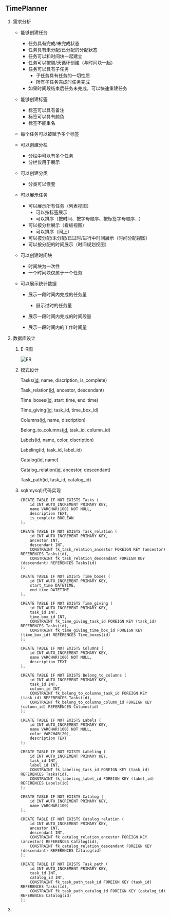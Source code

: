 ## TimePlanner

1. 需求分析

   - 能够创建任务

     - 任务具有完成/未完成状态
     - 任务具有未分配/已分配的分配状态
     - 任务可以和时间块一起建立
     - 任务可以按周/天循环创建（与时间块一起）
     - 任务可以具有子任务
       - 子任务具有任务的一切性质
       - 所有子任务完成时任务完成
     - 如果时间段结束后任务未完成，可以快速重建任务

   - 能够创建标签

     - 标签可以具有备注
     - 标签可以具有颜色
     - 标签不能重名

   - 每个任务可以被赋予多个标签

   - 可以创建分栏

     - 分栏中可以有多个任务
     - 分栏仅用于展示

   - 可以创建分类

     - 分类可以嵌套

   - 可以展示任务

     - 可以展示所有任务（列表视图）
       - 可以按标签展示
       - 可以排序（按时间、按字母顺序、按标签字母顺序…）
     - 可以按分栏展示（看板视图）
       - 可以排序（同上）
     - 可以按分配/未分配/已过时/进行中时间展示（时间分配视图）
     - 可以按分配的时间展示（时间规划视图）

   - 可以创建时间块

     - 时间块为一次性
     - 一个时间块仅属于一个任务

   - 可以展示统计数据

     - 展示一段时间内完成的任务量

       - 展示过时的任务量

     - 展示一段时间内完成的时间段量

     - 展示一段时间内的工作时间量

       

2. 数据库设计

   1. E-R图

      ![ER](C:\Users\86131\Desktop\笔记\image\ER-1718536533765-2.png)
   
   2. 模式设计
   
      Tasks(<u>id</u>, name, discription, is_complete)
   
      Task_relation(<u>id</u>, ancestor, descendant)
   
      Time_boxes(<u>id</u>, start_time, end_time)
   
      Time_giving(<u>id</u>, task_id, time_box_id)
   
      Columns(<u>id</u>, name, discription)
   
      Belong_to_columns(<u>id</u>, task_id, column_id)
   
      Labels(<u>id</u>, name, color, discription)
   
      Labeling(id, task_id, label_id)
   
      Catalog(id, name)
   
      Catalog_relation(<u>id</u>, ancestor, descendant)
   
      Task_path(id, task_id, catalog_id)
   
   3. sql(mysql)代码实现
   
      ``` mysql
      CREATE TABLE IF NOT EXISTS Tasks (
          id INT AUTO_INCREMENT PRIMARY KEY,
          name VARCHAR(100) NOT NULL,
          description TEXT,
          is_complete BOOLEAN
      );
      
      CREATE TABLE IF NOT EXISTS Task_relation (
          id INT AUTO_INCREMENT PRIMARY KEY,
          ancestor INT,
          descendant INT,
          CONSTRAINT fk_task_relation_ancestor FOREIGN KEY (ancestor) REFERENCES Tasks(id),
          CONSTRAINT fk_task_relation_descendant FOREIGN KEY (descendant) REFERENCES Tasks(id)
      );
      
      CREATE TABLE IF NOT EXISTS Time_boxes (
          id INT AUTO_INCREMENT PRIMARY KEY,
          start_time DATETIME,
          end_time DATETIME
      );
      
      CREATE TABLE IF NOT EXISTS Time_giving (
          id INT AUTO_INCREMENT PRIMARY KEY,
          task_id INT,
          time_box_id INT,
          CONSTRAINT fk_time_giving_task_id FOREIGN KEY (task_id) REFERENCES Tasks(id),
          CONSTRAINT fk_time_giving_time_box_id FOREIGN KEY (time_box_id) REFERENCES Time_boxes(id)
      );
      
      CREATE TABLE IF NOT EXISTS Columns (
          id INT AUTO_INCREMENT PRIMARY KEY,
          name VARCHAR(100) NOT NULL,
          description TEXT
      );
      
      CREATE TABLE IF NOT EXISTS Belong_to_columns (
          id INT AUTO_INCREMENT PRIMARY KEY,
          task_id INT,
          column_id INT,
          CONSTRAINT fk_belong_to_columns_task_id FOREIGN KEY (task_id) REFERENCES Tasks(id),
          CONSTRAINT fk_belong_to_columns_column_id FOREIGN KEY (column_id) REFERENCES Columns(id)
      );
      
      CREATE TABLE IF NOT EXISTS Labels (
          id INT AUTO_INCREMENT PRIMARY KEY,
          name VARCHAR(100) NOT NULL,
          color VARCHAR(20),
          description TEXT
      );
      
      CREATE TABLE IF NOT EXISTS Labeling (
          id INT AUTO_INCREMENT PRIMARY KEY,
          task_id INT,
          label_id INT,
          CONSTRAINT fk_labeling_task_id FOREIGN KEY (task_id) REFERENCES Tasks(id),
          CONSTRAINT fk_labeling_label_id FOREIGN KEY (label_id) REFERENCES Labels(id)
      );
      
      CREATE TABLE IF NOT EXISTS Catalog (
          id INT AUTO_INCREMENT PRIMARY KEY,
          name VARCHAR(100)
      );
      
      CREATE TABLE IF NOT EXISTS Catalog_relation (
          id INT AUTO_INCREMENT PRIMARY KEY,
          ancestor INT,
          descendant INT,
          CONSTRAINT fk_catalog_relation_ancestor FOREIGN KEY (ancestor) REFERENCES Catalog(id),
          CONSTRAINT fk_catalog_relation_descendant FOREIGN KEY (descendant) REFERENCES Catalog(id)
      );
      
      CREATE TABLE IF NOT EXISTS Task_path (
          id INT AUTO_INCREMENT PRIMARY KEY,
          task_id INT,
          catalog_id INT,
          CONSTRAINT fk_task_path_task_id FOREIGN KEY (task_id) REFERENCES Tasks(id),
          CONSTRAINT fk_task_path_catalog_id FOREIGN KEY (catalog_id) REFERENCES Catalog(id)
      );
      ```

3. 

